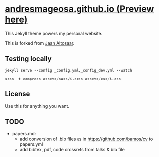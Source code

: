 # [andresmageosa.github.io (Preview here)](https://andresmageosa.github.io)

This Jekyll theme powers my personal website.

This is forked from [Jaan Altosaar](https://github.com/altosaar/jaan.io).

## Testing locally

`jekyll serve --config _config.yml,_config_dev.yml --watch`

`scss -t compress assets/sass/i.scss assets/css/i.css`

## License

Use this for anything you want.

## TODO
* papers.md:
  * add conversion of .bib files as in https://github.com/bamos/cv to papers.yml
  * add bibtex, pdf, code crossrefs from talks & bib file
